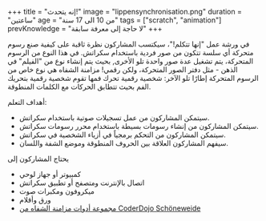 +++
title = "إنه يتحدث!"
image = "lippensynchronisation.png"
duration = "ساعتين"
age = "من 10 الى 17 سنة"
tags = ["scratch", "animation"]
prevKnowledge = "لا حاجة إلى معرفة سابقة"
+++

في ورشة عمل "إنها تتكلم!"، سيكتسب المشاركون نظرة ثاقبة على 
كيفية صنع رسوم متحركة أي سلسة تتكون من صور فردية باستخدام سكراتش. 
في هذا النوع من الرسوم المتحركة، يتم تشغيل عدة صور واحدة تلو الأخرى,
بحيث يتم إنشاء نوع من "الفيلم" في الذهن - مثل دفتر الصور المتحركة، ولكن رقمي!
مزامنة الشفاه هي نوع خاص من الرسوم المتحركة إطارًا تلو الآخر: شخصية رقمية تحرك فمها 
تقوم شخصية رقمية بتحريك الفم بحيث تتطابق الحركات مع الكلمات المنطوقة.

أهداف التعلم:
* سيتمكن المشاركون من عمل تسجيلات صوتية باستخدام سكراتش.
* سيتمكن المشاركون من إنشاء رسومات بسيطة باستخدام محرر رسومات سكراتش.
* سيتمكن المشاركون من التحكم برمجياً في أزياء الشخصية في سكراتش.
* سيفهم المشاركون العلاقة بين الحروف المنطوقة وموضع الشفة واللسان.

يحتاج المشاركون إلى
* كمبيوتر أو جهاز لوحي
* اتصال بالإنترنت ومتصفح أو تطبيق سكراتش
* ميكروفون ومكبرات صوت
* ورق وأقلام
* [مجموعة أدوات مزامنة الشفاه من CoderDojo Schöneweide](https://scratch.mit.edu/projects/455626392/)
